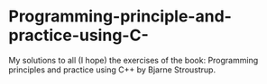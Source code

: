 # Programming-principle-and-practice-using-C-
My solutions to all (I hope) the exercises of the book: Programming principles and practice using C++ by Bjarne Stroustrup.
